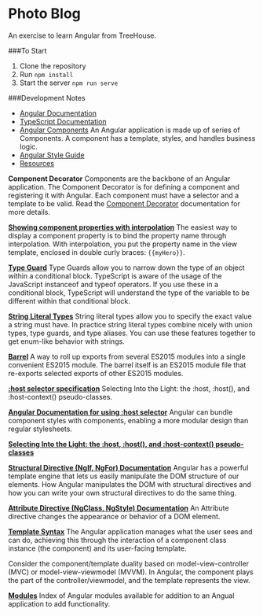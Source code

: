 # Photo Blog
An exercise to learn Angular from TreeHouse.

###To Start

1. Clone the repository
2. Run `npm install`
3. Start the server `npm run serve`


###Development Notes

- [Angular Documentation](https://angular.io/docs/ts/latest)
- [TypeScript Documentation](http://www.typescriptlang.org/docs/tutorial.html)
- [Angular Components]()
An Angular application is made up of series of Components. A component has a template, styles, and handles business 
logic.
- [Angular Style Guide](https://angular.io/docs/ts/latest/guide/style-guide.html)
- [Resources](https://angular.io/resources/)

**Component Decorator**
Components are the backbone of an Angular application. The Component Decorator is for defining a component and 
registering it with Angular. Each component must have a selector and a template to be valid. Read the [Component 
Decorator](https://angular.io/docs/ts/latest/api/core/index/Component-decorator.html) documentation for more details.

**[Showing component properties with interpolation](https://angular.io/docs/ts/latest/guide/displaying-data.html#!#interpolation)**
The easiest way to display a component property is to bind the property name through interpolation. With interpolation, 
you put the property name in the view template, enclosed in double curly braces: `{{myHero}}`.

**[Type Guard](https://basarat.gitbooks.io/typescript/content/docs/types/typeGuard.html)**
Type Guards allow you to narrow down the type of an object within a conditional block. TypeScript is aware of the usage 
of the JavaScript instanceof and typeof operators. If you use these in a conditional block, TypeScript will understand 
the type of the variable to be different within that conditional block.

**[String Literal Types](http://www.typescriptlang.org/docs/handbook/advanced-types.html#string-literal-types)**
String literal types allow you to specify the exact value a string must have. In practice string literal types combine 
nicely with union types, type guards, and type aliases. You can use these features together to get enum-like behavior 
with strings.

**[Barrel](https://angular.io/docs/ts/latest/guide/glossary.html#!#barrel)**
A way to roll up exports from several ES2015 modules into a single convenient ES2015 module. The barrel itself is an 
ES2015 module file that re-exports selected exports of other ES2015 modules.

**[:host selector specification](https://www.w3.org/TR/css-scoping-1/#host-selector)**
Selecting Into the Light: the :host, :host(), and :host-context() pseudo-classes.

**[Angular Documentation for using :host selector](https://angular.io/docs/ts/latest/guide/component-styles.html#!#sts=:host)**
Angular can bundle component styles with components, enabling a more modular design than regular stylesheets.

**[Selecting Into the Light: the :host, :host(), and :host-context() pseudo-classes](https://www.w3.org/TR/css-scoping-1/#host-selector)**

**[Structural Directive (NgIf, NgFor) Documentation](https://angular.io/docs/ts/latest/guide/structural-directives.html)**
Angular has a powerful template engine that lets us easily manipulate the DOM structure of our elements. How Angular 
manipulates the DOM with structural directives and how you can write your own structural directives to do the same 
thing.

**[Attribute Directive (NgClass, NgStyle) Documentation](https://angular.io/docs/ts/latest/guide/attribute-directives.html)**
An Attribute directive changes the appearance or behavior of a DOM element.

**[Template Syntax](https://angular.io/docs/ts/latest/guide/template-syntax.html)**
The Angular application manages what the user sees and can do, achieving this through the interaction of a component 
class instance (the component) and its user-facing template.

Consider the component/template duality based on model-view-controller (MVC) or model-view-viewmodel (MVVM). In Angular, 
the component plays the part of the controller/viewmodel, and the template represents the view.

**[Modules](https://angular.io/docs/ts/latest/api/#!?query=module)**
Index of Angular modules available for addition to an Angual application to add functionality.
